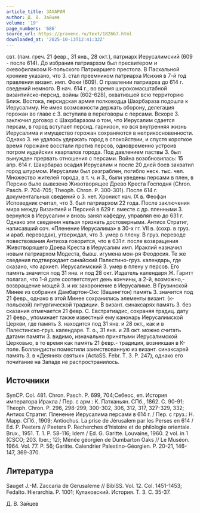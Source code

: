 ```yaml
---
article_title: ЗАХАРИЯ
author: Д. В. Зайцев
volume: '19'
page_numbers: '686'
source_url: https://pravenc.ru/text/182667.html
downloaded_at: '2025-10-13T12:41:32Z'
---
```


свт. (пам. греч. 21 февр., 31 янв., 28 окт.), патриарх Иерусалимский (609 - после 614). До избрания патриархом был пресвитером и скевофилаксом К-польского Патриаршего престола. В Пасхальной хронике указано, что З. стал преемником патриарха Исихия в 7-й год правления визант. имп. Фоки (609). О правлении патриарха до 614 г. сведений немного. В нач. 614 г., во время широкомасштабной византийско-персид. войны (602-628), охватившей всю территорию Ближ. Востока, персидская армия полководца Шахрбараза подошла к Иерусалиму. Не имея возможности держать оборону, делегация горожан во главе с З. вступила в переговоры с персами. Вскоре З. заключил договор с Шахрбаразом о том, что Иерусалим сдается персам, в город вступает персид. гарнизон, но вся внутренняя жизнь Иерусалима и имущество горожан сохраняются в неприкосновенности. Однако З. не удалось удержать город в спокойствии, и спустя короткое время горожане восстали против персов, одновременно устроив погром иудейских кварталов города. Под давлением паствы З. был вынужден прервать отношения с персами. Война возобновилась: 15 апр. 614 г. Шахрбараз осадил Иерусалим и после 20 дней боев захватил город штурмом. Иерусалим был разграблен, погибло неск. тыс. чел. Множество жителей города, в т. ч. и З., были уведены персами в плен, в Персию было вывезено Животворящее Древо Креста Господня (Chron. Pasch. P. 704-705; Theoph. Chron. P. 300-301). После 614 г. документальных сведений о З. нет. Хронист нач. IX в. Феофан Исповедник считал, что З. был патриархом 22 года. После заключения мира между Византией и Персией в 629 г. вместе с др. пленными З. вернулся в Иерусалим и вновь занял кафедру, управлял ею до 631 г. Однако эти сведения нельзя признать достоверными. Антиох Стратиг, написавший соч. «Пленение Иерусалима» в 30-х гг. VII в. (сохр. в груз. и араб. переводах), утверждал, что З. умер в плену. В груз. переводе повествования Антиоха говорится, что в 631 г. после возвращения Животворящего Древа Креста в Иерусалим имп. Ираклий назначил новым патриархом Модеста, бывш. игумена мон-ря Феодосия. Те же сведения подтверждает синайский Палестино-груз. календарь, где сказано, что архиеп. Иерусалимский З. умер в плену у персов. Его память значится под 31 янв. и под 28 окт. Издатель календаря Ж. Гаритт полагал, что 1-й дате соответствует день кончины, а 2-й, возможно,- возвращение мощей З. и их захоронение в Иерусалиме. В Грузинской Минее из собрания Дамбартон-Окс (Вашингтон) память З. значится под 21 февр., однако в этой Минее сохранились элементы визант. (к-польской) литургической традиции. В визант. синаксарях память З. без сказания отмечается 21 февр. С. Евстратиадис, сохраняя традиц. дату 21 февр., упоминает также известный ему канонарь Иерусалимской Церкви, где память З. находится под 31 янв. и 28 окт., как и в Палестинско-груз. календаре. Т. о., 31 янв. и 28 окт. можно считать датами памяти З. видимо, изначально принятыми Иерусалимской Церковью, в то время как память 21 февр.- традиция, возникшая в К-поле. Болландисты поместили заимствованную из визант. синаксарей память З. в «Деяниях святых» (ActaSS. Febr. T. 3. P. 247), однако его почитание на Западе не распространилось.

## Источники

SynCP. Col. 481. Chron. Pasch. P. 699, 704;Себеос, еп. История императора Иракла / Пер. с арм.: К. Патканьян. СПб., 1862. С. 90-91; Theoph. Chron. P. 296, 298-299, 300-302, 306, 312, 317, 327-329, 332; Антиох Стратиг. Пленение Иерусалима персами в 614 г. / Пер. с груз.: Н. Марр. СПб., 1909; Antiochus. La prise de Jérusalem par les Perses en 614 / Ed. P. Peeters // Peeters P. Recherches d'histoire et de philologie orientale. Brux., 1951. T. 1. P. 58-116; Idem / Ed. G. Garitte. Louvaine, 1960. 2 vol. in 1 (CSCO; 203. Iber.; 12); Ménée géorgien de Dumbarton Oaks // Le Muséon. 1964. Vol. 77. P. 56; Garitte. Calendrier Palestino-Géorgien. P. 20-21, 146-147, 369-370.

## Литература

Sauget J.-M. Zaccaria de Gerusaleme // BiblSS. Vol. 12. Col. 1451-1453; Fedalto. Hierarchia. P. 1001; Кулаковский. История. Т. 3. С. 35-37.

Д. В. Зайцев
